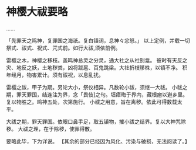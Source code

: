 # 神樱大祓要略

……

「先罪天之鸣神，复罪国之海祇。复白镇词，息神々忿怒。」
以上定例，并载一切祭式、祓式、祝式、咒式前。如行大祓,须依前例。



雷樱之木，神樱之移枝。盖鸣神总灵之分灵，通大社之从社别龛。
彼时有天反之灾、地反之妖，土地秽粪，凶将跋扈、百鬼跳梁。大社折枝移株，以镇不净。
积年经月，物害累计。须有祓祝，以息乱扰。



雷樱之祓，甲子为期。另论大小，祭仪相异。凡数轮小祓，须继一大祓。
小祓之期，罪天罪国，结连注为界，念「畏伎]之句。垣瘴晦于界内，藏根瘤以避乡里。复以物胜之。鸣神五处，次第施行。
小祓之用意，旨在离秽。依此可得数载太平。



大祓之期，罪天罪国。依眼口鼻手足，取五镇物，摧小祓之结界。复以大神咒除秽。
大祓之理，在于除秽，使罪得散。



要略此毕，下为详说。
【其余的部分已经因为风化、污染与破损，无法阅读了。】